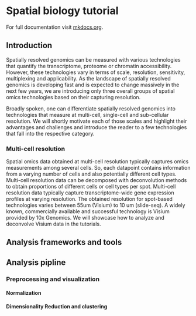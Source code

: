# Spatial biology tutorial

For full documentation visit [mkdocs.org](https://www.mkdocs.org).

## Introduction

Spatially resolved genomics can be measured with various technologies that quantify the transcriptome, proteome or chromatin accessibility. However, these technologies vary in terms of scale, resolution, sensitivity, multiplexing and applicability. As the landscape of spatially resolved genomics is developing fast and is expected to change massively in the next few years, we are introducing only three overall groups of spatial omics technologies based on their capturing resolution. 

Broadly spoken, one can differentiate spatially resolved genomics into technologies that measure at multi-cell, single-cell and sub-cellular resolution. We will shortly motivate each of those scales and highlight their advantages and challenges and introduce the reader to a few technologies that fall into the respective category.


### Multi-cell resolution

Spatial omics data obtained at multi-cell resolution typically captures omics measurements among several cells. So, each datapoint contains information from a varying number of cells and also potentially different cell types. Multi-cell resolution data can be decomposed with deconvolution methods to obtain proportions of different cells or cell types per spot.
Multi-cell resolution data typically capture transcriptome-wide gene expression profiles at varying resolution. The obtained resolution for spot-based technologies varies between 55um (Visium) to 10 um (slide-seq). A widely known, commercially available and successful technology is Visium provided by 10x Genomics. We will showcase how to analyze and deconvolve Visium data in the tutorials.



## Analysis frameworks and tools
## Analysis pipline
### Preprocessing and visualization 
#### Normalization 
#### Dimensionality Reduction and clustering 
